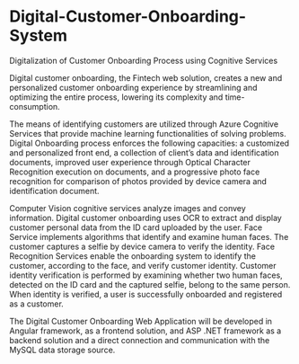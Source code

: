 # Digital-Customer-Onboarding-System
Digitalization of Customer Onboarding Process using Cognitive Services

Digital customer onboarding, the Fintech web solution, creates a new and personalized customer onboarding experience by streamlining and optimizing the entire process, lowering its complexity and time-consumption. 

The means of identifying customers are utilized through Azure Cognitive Services that provide machine learning functionalities of solving problems. Digital Onboarding process enforces the following capacities: a customized and personalized front end, a collection of client’s data and identification documents, improved user experience through Optical Character Recognition execution on documents, and a progressive photo face recognition for comparison of photos provided by device camera and identification document. 

Computer Vision cognitive services analyze images and convey information. Digital customer onboarding uses OCR to extract and display customer personal data from the ID card uploaded by the user. Face Service implements algorithms that identify and examine human faces. The customer captures a selfie by device camera to verify the identity. Face Recognition Services enable the onboarding system to identify the customer, according to the face, and verify customer identity. Customer identity verification is performed by examining whether two human faces, detected on the ID card and the captured selfie, belong to the same person. When identity is verified, a user is successfully onboarded and registered as a customer.

The Digital Customer Onboarding Web Application will be developed in Angular framework, as a frontend solution, and ASP .NET framework as a backend solution and a direct connection and communication with the MySQL data storage source.
